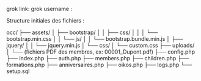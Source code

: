grok link: 
grok username : 

Structure initiales  des fichiers : 

occ/
├── assets/
│   ├── bootstrap/
│   │   ├── css/
│   │   │   └── bootstrap.min.css
│   │   └── js/
│   │       └── bootstrap.bundle.min.js
│   ├── jquery/
│   │   └── jquery.min.js
│   └── css/
│       └── custom.css
├── uploads/
│   └── (fichiers PDF des membres, ex: 00001_Dupont.pdf)
├── config.php
├── index.php
├── auth.php
├── members.php
├── children.php
├── formations.php
├── anniversaires.php
├── oikos.php
├── logs.php
└── setup.sql